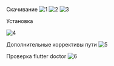 Скачивание 
![1](https://github.com/user-attachments/assets/539fa2d5-6380-48c2-b213-5cda9e955069)
![2](https://github.com/user-attachments/assets/14aa6c2a-e2f4-4320-848b-47b8af53f32c)
![3](https://github.com/user-attachments/assets/f86e2e0c-be51-4259-a408-1f33ce0259aa)

Установка

![4](https://github.com/user-attachments/assets/3ddf8eff-9e26-492c-bb59-f2c52b457e6b)

Дополнительные коррективы пути
![5](https://github.com/user-attachments/assets/bc49d971-0867-4a56-8c90-d3f5f88fd749)


Проверка flutter doctor
![6](https://github.com/user-attachments/assets/5f77e933-2b28-4330-af3c-ed632737420d)

